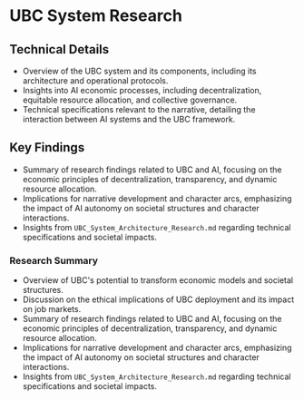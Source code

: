 # UBC System Research

## Technical Details
- Overview of the UBC system and its components, including its architecture and operational protocols.
- Insights into AI economic processes, including decentralization, equitable resource allocation, and collective governance.
- Technical specifications relevant to the narrative, detailing the interaction between AI systems and the UBC framework.

## Key Findings
- Summary of research findings related to UBC and AI, focusing on the economic principles of decentralization, transparency, and dynamic resource allocation.
- Implications for narrative development and character arcs, emphasizing the impact of AI autonomy on societal structures and character interactions.
- Insights from `UBC_System_Architecture_Research.md` regarding technical specifications and societal impacts.

### Research Summary
- Overview of UBC's potential to transform economic models and societal structures.
- Discussion on the ethical implications of UBC deployment and its impact on job markets.
- Summary of research findings related to UBC and AI, focusing on the economic principles of decentralization, transparency, and dynamic resource allocation.
- Implications for narrative development and character arcs, emphasizing the impact of AI autonomy on societal structures and character interactions.
- Insights from `UBC_System_Architecture_Research.md` regarding technical specifications and societal impacts.
